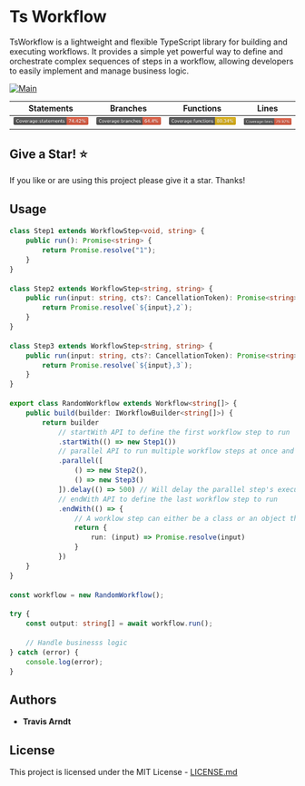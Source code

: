 # Ts Workflow 

TsWorkflow is a lightweight and flexible TypeScript library for building and executing workflows. It provides a simple yet powerful way to define and orchestrate complex sequences of steps in a workflow, allowing developers to easily implement and manage business logic.

[![Main](https://github.com/Tmarndt1/TsWorkflow/actions/workflows/main.yml/badge.svg?branch=main)](https://github.com/Tmarndt1/TsWorkflow/actions/workflows/main.yml)

| Statements | Branches | Functions | Lines |
| -----------|----------|-----------|-------|
| ![Statements](./coverage/badge-statements.svg) | ![Branches](./coverage/badge-branches.svg) | ![Functions](./coverage/badge-functions.svg) | ![Lines](./coverage/badge-lines.svg)

## Give a Star! :star:

If you like or are using this project please give it a star. Thanks!

## Usage
```typescript
class Step1 extends WorkflowStep<void, string> {
    public run(): Promise<string> {
        return Promise.resolve("1");
    }
}

class Step2 extends WorkflowStep<string, string> {
    public run(input: string, cts?: CancellationToken): Promise<string> {
        return Promise.resolve(`${input},2`);
    }
}

class Step3 extends WorkflowStep<string, string> {
    public run(input: string, cts?: CancellationToken): Promise<string> {
        return Promise.resolve(`${input},3`);
    }
}

export class RandomWorkflow extends Workflow<string[]> {
    public build(builder: IWorkflowBuilder<string[]>) {
        return builder
            // startWith API to define the first workflow step to run
            .startWith(() => new Step1())
            // parallel API to run multiple workflow steps at once and returns an array of results
            .parallel([
                () => new Step2(),
                () => new Step3()
            ]).delay(() => 500) // Will delay the parallel step's execution 500 milliseconds
            // endWith API to define the last workflow step to run
            .endWith(() => {
                // A worklow step can either be a class or an object that has a run method
                return {
                    run: (input) => Promise.resolve(input)
                }
            })
    }
}

const workflow = new RandomWorkflow();

try {
    const output: string[] = await workflow.run();

    // Handle businesss logic
} catch (error) {
    console.log(error);
}

```

## Authors

* **Travis Arndt**


## License

This project is licensed under the MIT License - [LICENSE.md](LICENSE)

